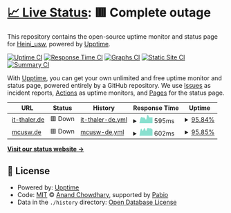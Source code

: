 # [📈 Live Status](https://Heiniusw.github.io/upptime): <!--live status--> **🟥 Complete outage**

This repository contains the open-source uptime monitor and status page for [Heini_usw](www.it-thaler.de), powered by [Upptime](https://github.com/upptime/upptime).

[![Uptime CI](https://github.com/Heiniusw/upptime/workflows/Uptime%20CI/badge.svg)](https://github.com/Heiniusw/upptime/actions?query=workflow%3A%22Uptime+CI%22)
[![Response Time CI](https://github.com/Heiniusw/upptime/workflows/Response%20Time%20CI/badge.svg)](https://github.com/Heiniusw/upptime/actions?query=workflow%3A%22Response+Time+CI%22)
[![Graphs CI](https://github.com/Heiniusw/upptime/workflows/Graphs%20CI/badge.svg)](https://github.com/Heiniusw/upptime/actions?query=workflow%3A%22Graphs+CI%22)
[![Static Site CI](https://github.com/Heiniusw/upptime/workflows/Static%20Site%20CI/badge.svg)](https://github.com/Heiniusw/upptime/actions?query=workflow%3A%22Static+Site+CI%22)
[![Summary CI](https://github.com/Heiniusw/upptime/workflows/Summary%20CI/badge.svg)](https://github.com/Heiniusw/upptime/actions?query=workflow%3A%22Summary+CI%22)

With [Upptime](https://upptime.js.org), you can get your own unlimited and free uptime monitor and status page, powered entirely by a GitHub repository. We use [Issues](https://github.com/Heiniusw/upptime/issues) as incident reports, [Actions](https://github.com/Heiniusw/upptime/actions) as uptime monitors, and [Pages](https://Heiniusw.github.io/upptime) for the status page.

<!--start: status pages-->
<!-- This summary is generated by Upptime (https://github.com/upptime/upptime) -->
<!-- Do not edit this manually, your changes will be overwritten -->
<!-- prettier-ignore -->
| URL | Status | History | Response Time | Uptime |
| --- | ------ | ------- | ------------- | ------ |
| <img alt="" src="https://icons.duckduckgo.com/ip3/www.it-thaler.de.ico" height="13"> [it-thaler.de](https://www.it-thaler.de) | 🟥 Down | [it-thaler-de.yml](https://github.com/Heiniusw/upptime/commits/HEAD/history/it-thaler-de.yml) | <details><summary><img alt="Response time graph" src="./graphs/it-thaler-de/response-time-week.png" height="20"> 595ms</summary><br><a href="https://Heiniusw.github.io/upptime/history/it-thaler-de"><img alt="Response time 659" src="https://img.shields.io/endpoint?url=https%3A%2F%2Fraw.githubusercontent.com%2FHeiniusw%2Fupptime%2FHEAD%2Fapi%2Fit-thaler-de%2Fresponse-time.json"></a><br><a href="https://Heiniusw.github.io/upptime/history/it-thaler-de"><img alt="24-hour response time 597" src="https://img.shields.io/endpoint?url=https%3A%2F%2Fraw.githubusercontent.com%2FHeiniusw%2Fupptime%2FHEAD%2Fapi%2Fit-thaler-de%2Fresponse-time-day.json"></a><br><a href="https://Heiniusw.github.io/upptime/history/it-thaler-de"><img alt="7-day response time 595" src="https://img.shields.io/endpoint?url=https%3A%2F%2Fraw.githubusercontent.com%2FHeiniusw%2Fupptime%2FHEAD%2Fapi%2Fit-thaler-de%2Fresponse-time-week.json"></a><br><a href="https://Heiniusw.github.io/upptime/history/it-thaler-de"><img alt="30-day response time 679" src="https://img.shields.io/endpoint?url=https%3A%2F%2Fraw.githubusercontent.com%2FHeiniusw%2Fupptime%2FHEAD%2Fapi%2Fit-thaler-de%2Fresponse-time-month.json"></a><br><a href="https://Heiniusw.github.io/upptime/history/it-thaler-de"><img alt="1-year response time 659" src="https://img.shields.io/endpoint?url=https%3A%2F%2Fraw.githubusercontent.com%2FHeiniusw%2Fupptime%2FHEAD%2Fapi%2Fit-thaler-de%2Fresponse-time-year.json"></a></details> | <details><summary><a href="https://Heiniusw.github.io/upptime/history/it-thaler-de">95.84%</a></summary><a href="https://Heiniusw.github.io/upptime/history/it-thaler-de"><img alt="All-time uptime 99.52%" src="https://img.shields.io/endpoint?url=https%3A%2F%2Fraw.githubusercontent.com%2FHeiniusw%2Fupptime%2FHEAD%2Fapi%2Fit-thaler-de%2Fuptime.json"></a><br><a href="https://Heiniusw.github.io/upptime/history/it-thaler-de"><img alt="24-hour uptime 77.87%" src="https://img.shields.io/endpoint?url=https%3A%2F%2Fraw.githubusercontent.com%2FHeiniusw%2Fupptime%2FHEAD%2Fapi%2Fit-thaler-de%2Fuptime-day.json"></a><br><a href="https://Heiniusw.github.io/upptime/history/it-thaler-de"><img alt="7-day uptime 95.84%" src="https://img.shields.io/endpoint?url=https%3A%2F%2Fraw.githubusercontent.com%2FHeiniusw%2Fupptime%2FHEAD%2Fapi%2Fit-thaler-de%2Fuptime-week.json"></a><br><a href="https://Heiniusw.github.io/upptime/history/it-thaler-de"><img alt="30-day uptime 96.77%" src="https://img.shields.io/endpoint?url=https%3A%2F%2Fraw.githubusercontent.com%2FHeiniusw%2Fupptime%2FHEAD%2Fapi%2Fit-thaler-de%2Fuptime-month.json"></a><br><a href="https://Heiniusw.github.io/upptime/history/it-thaler-de"><img alt="1-year uptime 99.52%" src="https://img.shields.io/endpoint?url=https%3A%2F%2Fraw.githubusercontent.com%2FHeiniusw%2Fupptime%2FHEAD%2Fapi%2Fit-thaler-de%2Fuptime-year.json"></a></details>
| <img alt="" src="https://icons.duckduckgo.com/ip3/www.mcusw.de.ico" height="13"> [mcusw.de](https://www.mcusw.de) | 🟥 Down | [mcusw-de.yml](https://github.com/Heiniusw/upptime/commits/HEAD/history/mcusw-de.yml) | <details><summary><img alt="Response time graph" src="./graphs/mcusw-de/response-time-week.png" height="20"> 602ms</summary><br><a href="https://Heiniusw.github.io/upptime/history/mcusw-de"><img alt="Response time 673" src="https://img.shields.io/endpoint?url=https%3A%2F%2Fraw.githubusercontent.com%2FHeiniusw%2Fupptime%2FHEAD%2Fapi%2Fmcusw-de%2Fresponse-time.json"></a><br><a href="https://Heiniusw.github.io/upptime/history/mcusw-de"><img alt="24-hour response time 583" src="https://img.shields.io/endpoint?url=https%3A%2F%2Fraw.githubusercontent.com%2FHeiniusw%2Fupptime%2FHEAD%2Fapi%2Fmcusw-de%2Fresponse-time-day.json"></a><br><a href="https://Heiniusw.github.io/upptime/history/mcusw-de"><img alt="7-day response time 602" src="https://img.shields.io/endpoint?url=https%3A%2F%2Fraw.githubusercontent.com%2FHeiniusw%2Fupptime%2FHEAD%2Fapi%2Fmcusw-de%2Fresponse-time-week.json"></a><br><a href="https://Heiniusw.github.io/upptime/history/mcusw-de"><img alt="30-day response time 681" src="https://img.shields.io/endpoint?url=https%3A%2F%2Fraw.githubusercontent.com%2FHeiniusw%2Fupptime%2FHEAD%2Fapi%2Fmcusw-de%2Fresponse-time-month.json"></a><br><a href="https://Heiniusw.github.io/upptime/history/mcusw-de"><img alt="1-year response time 673" src="https://img.shields.io/endpoint?url=https%3A%2F%2Fraw.githubusercontent.com%2FHeiniusw%2Fupptime%2FHEAD%2Fapi%2Fmcusw-de%2Fresponse-time-year.json"></a></details> | <details><summary><a href="https://Heiniusw.github.io/upptime/history/mcusw-de">95.85%</a></summary><a href="https://Heiniusw.github.io/upptime/history/mcusw-de"><img alt="All-time uptime 99.52%" src="https://img.shields.io/endpoint?url=https%3A%2F%2Fraw.githubusercontent.com%2FHeiniusw%2Fupptime%2FHEAD%2Fapi%2Fmcusw-de%2Fuptime.json"></a><br><a href="https://Heiniusw.github.io/upptime/history/mcusw-de"><img alt="24-hour uptime 77.91%" src="https://img.shields.io/endpoint?url=https%3A%2F%2Fraw.githubusercontent.com%2FHeiniusw%2Fupptime%2FHEAD%2Fapi%2Fmcusw-de%2Fuptime-day.json"></a><br><a href="https://Heiniusw.github.io/upptime/history/mcusw-de"><img alt="7-day uptime 95.85%" src="https://img.shields.io/endpoint?url=https%3A%2F%2Fraw.githubusercontent.com%2FHeiniusw%2Fupptime%2FHEAD%2Fapi%2Fmcusw-de%2Fuptime-week.json"></a><br><a href="https://Heiniusw.github.io/upptime/history/mcusw-de"><img alt="30-day uptime 96.77%" src="https://img.shields.io/endpoint?url=https%3A%2F%2Fraw.githubusercontent.com%2FHeiniusw%2Fupptime%2FHEAD%2Fapi%2Fmcusw-de%2Fuptime-month.json"></a><br><a href="https://Heiniusw.github.io/upptime/history/mcusw-de"><img alt="1-year uptime 99.52%" src="https://img.shields.io/endpoint?url=https%3A%2F%2Fraw.githubusercontent.com%2FHeiniusw%2Fupptime%2FHEAD%2Fapi%2Fmcusw-de%2Fuptime-year.json"></a></details>

<!--end: status pages-->

[**Visit our status website →**](https://Heiniusw.github.io/upptime)

## 📄 License

- Powered by: [Upptime](https://github.com/upptime/upptime)
- Code: [MIT](./LICENSE) © [Anand Chowdhary](https://anandchowdhary.com), supported by [Pabio](https://pabio.com)
- Data in the `./history` directory: [Open Database License](https://opendatacommons.org/licenses/odbl/1-0/)
